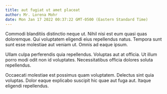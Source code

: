 ```yaml
---
title: aut fugiat ut amet placeat
author: Mr. Lorena Mohr
date: Mon Jan 17 2022 00:37:22 GMT-0500 (Eastern Standard Time)
---
```

Commodi blanditiis distinctio neque ut. Nihil nisi est eum quasi quas doloremque. Qui voluptatem eligendi eius repellendus natus. Tempora sunt sunt esse molestiae aut veniam ut. Omnis ad eaque ipsum.

 Ullam culpa perferendis quia repellendus. Voluptas aut at officia. Ut illum porro modi odit non id voluptates. Necessitatibus officia dolores soluta repellendus.

 Occaecati molestiae est possimus quam voluptatem. Delectus sint quia voluptas. Dolor eaque explicabo suscipit hic quae aut fuga aut. Itaque eligendi repellendus.